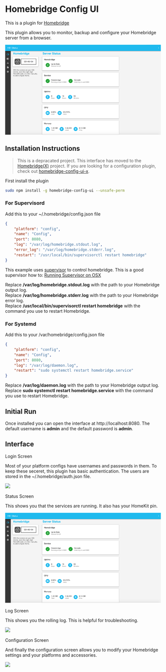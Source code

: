 # Homebridge Config UI

This is a plugin for [Homebridge](https://github.com/nfarina/homebridge)

This plugin allows you to monitor, backup and configure your Homebridge server from a browser.

![](https://raw.githubusercontent.com/mkellsy/homebridge-config-ui/master/status.png)

## Installation Instructions

> This is a depracated project. This interface has moved to the [Homebridge(X)](https://github.com/mkellsy/homebridge-x) project. If you are looking for a configuration plugin, check out [homebridge-config-ui-x](https://github.com/oznu/homebridge-config-ui-x).

First install the plugin
```Bash
sudo npm install -g homebridge-config-ui --unsafe-perm
```

### For Supervisord

Add this to your ~/.homebridge/config.json file
```JSON
{
    "platform": "config",
    "name": "Config",
    "port": 8080,
    "log": "/var/log/homebridge.stdout.log",
    "error_log": "/var/log/homebridge.stderr.log",
    "restart": "/usr/local/bin/supervisorctl restart homebridge"
}
```

This example uses [supervisor](http://supervisord.org/) to control homebridge. This is a good supervisor how to: [Running Supervisor on OSX](https://nicksergeant.com/running-supervisor-on-os-x/)

Replace <b>/var/log/homebridge.stdout.log</b> with the path to your Homebridge output log.<br />
Replace <b>/var/log/homebridge.stderr.log</b> with the path to your Homebridge error log.<br />
Replace <b>/usr/local/bin/supervisorctl restart homebridge</b> with the command you use to restart Homebridge.

### For Systemd

Add this to your /var/homebridge/config.json file
```JSON
{
    "platform": "config",
    "name": "Config",
    "port": 8080,
    "log": "/var/log/daemon.log",
    "restart": "sudo systemctl restart homebridge.service"
}
```

Replace <b>/var/log/daemon.log</b> with the path to your Homebridge output log.<br />
Replace <b>sudo systemctl restart homebridge.service</b> with the command you use to restart Homebridge.


## Initial Run

Once installed you can open the interface at http://localhost:8080. The default username is <b>admin</b> and the default password is <b>admin</b>.

## Interface

Login Screen

Most of your platform configs have usernames and passwords in them. To keep these seceret, this plugin has basic authentication. The users are stored in the ~/.homebridge/auth.json file.

![](https://raw.githubusercontent.com/mkellsy/homebridge-config-ui/master/login.png)

Status Screen

This shows you that the services are running. It also has your HomeKit pin.

![](https://raw.githubusercontent.com/mkellsy/homebridge-config-ui/master/status.png)

Log Screen

This shows you the rolling log. This is helpful for troubleshooting.

![](https://raw.githubusercontent.com/mkellsy/homebridge-config-ui/master/log.png)

Configuration Screen

And finally the configuration screen allows you to modify your Homebridge settings and your platforms and accessories.

![](https://raw.githubusercontent.com/mkellsy/homebridge-config-ui/master/config.png)
